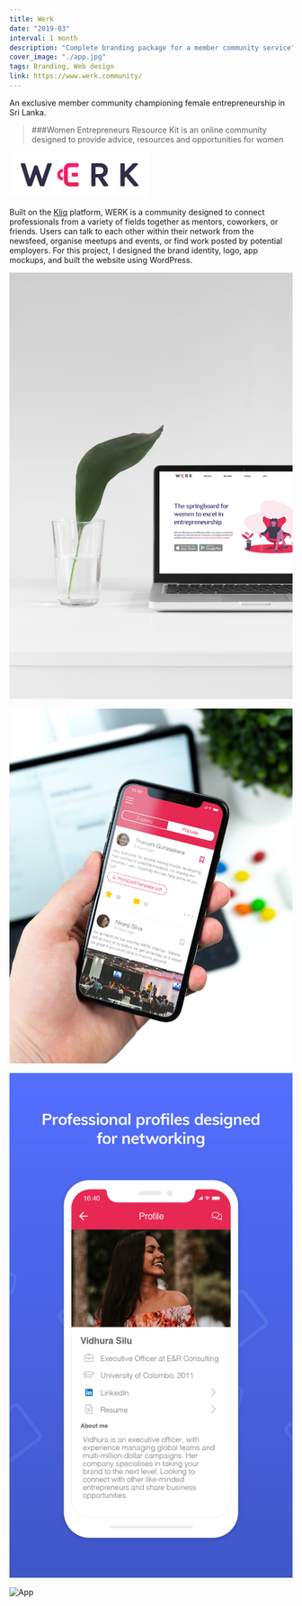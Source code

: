 ```yaml
---
title: Werk
date: "2019-03"
interval: 1 month
description: "Complete branding package for a member community service"
cover_image: "./app.jpg"
tags: Branding, Web design
link: https://www.werk.community/
---
```


An exclusive member community championing female entrepreneurship in Sri Lanka.
> ###Women Entrepreneurs Resource Kit is an online community designed to provide advice, resources and opportunities for women

![Logo](./logo.jpg)

Built on the [Kliq](https://www.kliq.app) platform, WERK is a community designed to connect professionals from a variety of fields together as mentors, coworkers, or friends. Users can talk to each other within their network from the newsfeed, organise meetups and events, or find work posted by potential employers. For this project, I designed the brand identity, logo, app mockups, and built the website using WordPress.

![Website](./website.jpg)

![App Newsfeed](./feed.jpg)

![App Store Screen](./store.jpg)

![App](./app.jpg)
